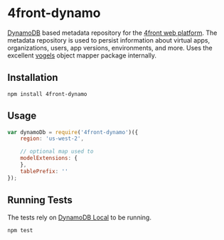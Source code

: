 # 4front-dynamo

[DynamoDB](http://aws.amazon.com/dynamodb) based metadata repository for the [4front web platform](http://4front.io). The metadata repository is used to persist information about virtual apps, organizations, users, app versions, environments, and more. Uses the excellent [vogels](https://github.com/ryanfitz/vogels) object mapper package internally.

## Installation
~~~
npm install 4front-dynamo
~~~

## Usage
~~~js
var dynamoDb = require('4front-dynamo')({
	region: 'us-west-2',

	// optional map used to 
	modelExtensions: {
	},
	tablePrefix: ''
});
~~~

## Running Tests
The tests rely on [DynamoDB Local](http://docs.aws.amazon.com/amazondynamodb/latest/developerguide/Tools.DynamoDBLocal.html) to be running.

~~~
npm test
~~~